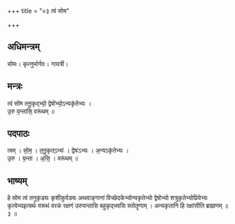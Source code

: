 +++
title = "०३ त्वं सोम"

+++
## अधिमन्त्रम्
सोमः। कृत्नुर्भार्गवः। गायत्री।

## मन्त्रः
त्वं सो॑म तनू॒कृद्भ्यो॒ द्वेषो॑भ्यो॒ऽन्यकृ॑तेभ्यः ।  
उ॒रु य॒न्तासि॒ वरू॑थम् ॥

## पदपाठः
त्वम् । सो॒म॒ । त॒नू॒कृत्ऽभ्यः॑ । द्वेषः॑ऽभ्यः । अ॒न्यऽकृ॑तेभ्यः ।  
उ॒रु । य॒न्ता । अ॒सि॒ । वरू॑थम् ॥

## भाष्यम्
हे सोम त्वं तनुकृड्यः कृशीकुर्वड्यः अथवाङ्गानां विच्छेदकेभ्योन्यकृतेभ्यो द्वेषोभ्यो शत्रुकृतेभ्योप्रियेभ्यः कृत्येभ्यइत्यर्थः वरूथं वरकं रक्षणं उरुयन्तासि बहुकृद्भवसि स्तोतॄणाम् । अन्यकृतानि हि रक्षांसीति ब्राह्मणम् ॥ ३ ॥